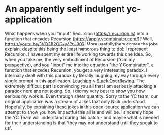 # An apparently self indulgent yc-application
What happens when you "input" Recursion (https://recursion.is) into a function that encodes Recursion (https://apply.ycombinator.com/)? Well, https://youtu.be/3VQ382QG-y4?t=806. More usefully(here comes the joke explain, despite this being the least humorous thing to do): I represent Recursion. I have spent my entire life working towards this one Idea. So, when you take me, the very embodiment of Recursion (from my perspective), and you "input" me into the equation "the Y Combinator", a function that encodes Recursion, you get a very interesting paradox. I internally dealt with this paradox by literally laughing my way through every single prompt in this application. [Laughing](https://discord.com/channels/666027393214840843/962997168061435904) > [Stack Overflowing](https://youtu.be/0btACKCzz6I). The extremely difficult part is convincing you all that I am seriously attacking a paradox here and not joking. So, I did my very best to show you how serious my work is. Even through shear quantity. Sorry to the YC team, our original application was a stream of Jokes that only Nick understood. Hopefully, by explaining these jokes in this open-source application we can attempt to show you how impactful this all is and will be. I sincerely hope the YC Team will understand during this batch - and maybe what is needed for their understanding is that 'they may not understand until they speak to us'.
